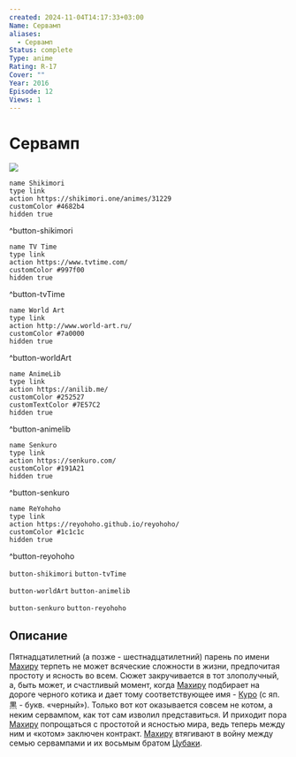 ```yaml
---
created: 2024-11-04T14:17:33+03:00
Name: Сервамп
aliases:
  - Сервамп
Status: complete
Type: anime
Rating: R-17
Cover: ""
Year: 2016
Episode: 12
Views: 1
---
```


# Сервамп

![](https://nyaa.shikimori.one/uploads/poster/animes/31229/62b44cab14f7797f747077bdaf46747e.jpeg)

```button
name Shikimori
type link
action https://shikimori.one/animes/31229
customColor #4682b4
hidden true
```
^button-shikimori

```button
name TV Time
type link
action https://www.tvtime.com/
customColor #997f00
hidden true
```
^button-tvTime

```button
name World Art
type link
action http://www.world-art.ru/
customColor #7a0000
hidden true
```
^button-worldArt

```button
name AnimeLib
type link
action https://anilib.me/
customColor #252527
customTextColor #7E57C2
hidden true
```
^button-animelib

```button
name Senkuro
type link
action https://senkuro.com/
customColor #191A21
hidden true
```
^button-senkuro

```button
name ReYohoho
type link
action https://reyohoho.github.io/reyohoho/
customColor #1c1c1c
hidden true
```
^button-reyohoho

`button-shikimori` `button-tvTime`

`button-worldArt` `button-animelib`

`button-senkuro` `button-reyohoho`

## Описание

Пятнадцатилетний (а позже - шестнадцатилетний) парень по имени [Махиру](https://shikimori.one/characters/87273-mahiru-shirota) терпеть не может всяческие сложности в жизни, предпочитая простоту и ясность во всем. Сюжет закручивается в тот злополучный, а, быть может, и счастливый момент, когда [Махиру](https://shikimori.one/characters/87273-mahiru-shirota) подбирает на дороге черного котика и дает тому соответствующее имя - [Куро](https://shikimori.one/characters/84811-kuro) (с яп. 黒 - букв. «черный»). Только вот кот оказывается совсем не котом, а неким сервампом, как тот сам изволил представиться. И приходит пора [Махиру](https://shikimori.one/characters/87273-mahiru-shirota) попрощаться с простотой и ясностью мира, ведь теперь между ним и «котом» заключен контракт. [Махиру](https://shikimori.one/characters/87273-mahiru-shirota) втягивают в войну между семью сервампами и их восьмым братом [Цубаки](https://shikimori.one/characters/102829-tsubaki).

